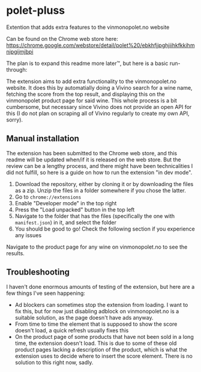 # polet-pluss
Extention that adds extra features to the vinmonopolet.no website

Can be found on the Chrome web store here: https://chrome.google.com/webstore/detail/polet%20/ebkhfjjpghjiihkfkkihmnipgijmjbpi

The plan is to expand this readme more later™, but here is a basic run-through:

The extension aims to add extra functionality to the vinmonopolet.no website. It does this by automatially doing a Vivino search for a wine name, fetching the score from the top result, and displaying this on the vinmonopolet product page for said wine. This whole process is a bit cumbersome, but necessary since Vivino does not provide an open API for this (I do not plan on scraping all of Vivino regularly to create my own API, sorry).

## Manual installation

The extension has been submitted to the Chrome web store, and this readme will be updated when/if it is released on the web store. But the review can be a lengthy process, and there might have been technicalities I did not fulfill, so here is a guide on how to run the extension "in dev mode".

1. Download the repository, either by cloning it or by downloading the files as a zip. Unzip the files in a folder somewhere if you chose the latter.
2. Go to `chrome://extensions`
3. Enable "Developer mode" in the top right
4. Press the "Load unpacked" button in the top left
5. Navigate to the folder that has the files (specifically the one with `manifest.json`) in it, and select the folder
6. You should be good to go! Check the following section if you experience any issues

Navigate to the product page for any wine on vinmonopolet.no to see the results.

## Troubleshooting

I haven't done enormous amounts of testing of the extension, but here are a few things I've seen happening:
- Ad blockers can sometimes stop the extension from loading. I want to fix this, but for now just disabling adblock on vinmonopolet.no is a suitable solution, as the page doesn't have ads anyway.
- From time to time the element that is supposed to show the score doesn't load, a quick refresh usually fixes this
- On the product page of some products that have not been sold in a long time, the extension doesn't load. This is due to some of these old product pages lacking a description of the product, which is what the extension uses to decide where to insert the score element. There is no solution to this right now, sadly.
